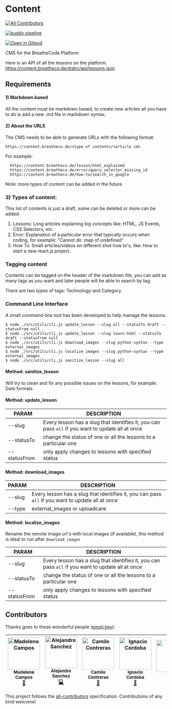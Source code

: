# Content
[![All Contributors](https://img.shields.io/badge/all_contributors-5-orange.svg?style=flat-square)](#contributors)

[![buddy pipeline](https://app.buddy.works/breathecode/content/pipelines/pipeline/149869/badge.svg?token=7fd65f24ee0daa2c60600820880d585a0bf52da8e65b5ef1f886615b58237012 "buddy pipeline")](https://app.buddy.works/breathecode/content/pipelines/pipeline/149869)

[![Open in Gitpod](https://gitpod.io/button/open-in-gitpod.svg)](https://gitpod.io#https://github.com/breatheco-de/content.git)

CMS for the BreatheCode Platform

Here is an API of all  the lessons on the platform: https://content.breatheco.de/static/api/lessons.json

## Requirements

#### 1) Markdown based
All the content must be markdown based, to create new articles all you have to do is add a new .md file in markdown syntax.

#### 2) About the URLS

The CMS needs to be able to generate URLs with the following format:
```
https://content.breatheco.de/<type of content>/<article id>
```
For example:
```
  https://content.breatheco.de/lesson/html_explained
  https://content.breatheco.de/error/query_selector_missing_id
  https://content.breatheco.de/how-to/search_in_google
```

Note: more types of content can be added in the future.

### 3) Types of content:

This list of contents is just a draft, some can be deleted or more can be added.

  1. Lessons: Long articles explaining big concepts like: HTML, JS Events, CSS Selectors, etc.
  2. Error: Explanation of a particular error that typically occurs when coding, for example: "Cannot do .map of undefined"
  3. How To: Small articles/videos on different shot how to's, like: How to start a new react.js project.

### Tagging content

Contents can be tagged on the header of the markdown file, you can add as many tags as you want and later people will be able to search by tag.

There are two types of tags: Technology and Category.


### Command Line Interface

A small command-line tool has been developed to help manage the lessons.

```
$ node ./src/utils/cli.js update_lesson --slug all --statusTo draft --statusFrom null
$ node ./src/utils/cli.js update_lesson --slug learn-html --statusTo draft --statusFrom null
$ node ./src/utils/cli.js download_images --slug python-syntax --type external_images
$ node ./src/utils/cli.js localize_images --slug python-syntax --type external_images
$ node ./src/utils/cli.js sanitize_lesson --slug all
```

#### Method: sanitize_lesson

Will try to clean and fix any possible issues on the lessons, for example: Date formats

#### Method: update_lesson

| PARAM         | DESCRIPTION |
| ---------     | ----------- |
| --slug        | Every lesson has a slug that identifies it, you can pass `all` if you want to update all at once |
| --statusTo    | change the status of one or all the lessons to a particular one |
| --statusFrom  | only apply changes to lessons with specified status |

#### Method: download_images

| PARAM         | DESCRIPTION |
| ---------     | ----------- |
| --slug        | Every lesson has a slug that identifies it, you can pass `all` if you want to update all at once |
| --type  | external_images or uploadcare |

#### Method: localize_images

Rename the remote image url's with local images (if available), this method is ideal to run after `download_images`

| PARAM         | DESCRIPTION |
| ---------     | ----------- |
| --slug        | Every lesson has a slug that identifies it, you can pass `all` if you want to update all at once |
| --statusTo    | change the status of one or all the lessons to a particular one |
| --statusFrom  | only apply changes to lessons with specified status |

## Contributors

Thanks goes to these wonderful people ([emoji key](https://github.com/all-contributors/all-contributors#emoji-key)):

<!-- ALL-CONTRIBUTORS-LIST:START - Do not remove or modify this section -->
<!-- prettier-ignore -->
| [<img src="https://avatars2.githubusercontent.com/u/10150439?v=4" width="100px;" alt="Madelene Campos"/><br /><sub><b>Madelene Campos</b></sub>](https://madelenecampos.com/)<br />[📖](https://github.com/breatheco-de/content/commits?author=Madelene "Documentation") | [<img src="https://avatars0.githubusercontent.com/u/426452?v=4" width="100px;" alt="Alejandro Sanchez"/><br /><sub><b>Alejandro Sanchez</b></sub>](https://alesanchezr.com)<br />[💻](https://github.com/breatheco-de/content/commits?author=alesanchezr "Code") | [<img src="https://avatars1.githubusercontent.com/u/43814860?v=4" width="100px;" alt="Camilo Contreras "/><br /><sub><b>Camilo Contreras </b></sub>](https://github.com/Camilocoo)<br />[📖](https://github.com/breatheco-de/content/commits?author=camilocoo "Documentation") | [<img src="https://avatars2.githubusercontent.com/u/1026077?v=4" width="100px;" alt="Ignacio Cordoba"/><br /><sub><b>Ignacio Cordoba</b></sub>](https://ve.linkedin.com/in/nachovz)<br />[📖](https://github.com/breatheco-de/content/commits?author=nachovz "Documentation") | [<img src="https://avatars1.githubusercontent.com/u/23489808?v=4" width="100px;" alt="Frank"/><br /><sub><b>Frank</b></sub>](http://www.fdaviz.com)<br />[📖](https://github.com/breatheco-de/content/commits?author=kodi24fever "Documentation") |
| :---: | :---: | :---: | :---: | :---: |
<!-- ALL-CONTRIBUTORS-LIST:END -->

This project follows the [all-contributors](https://github.com/all-contributors/all-contributors) specification. Contributions of any kind welcome!

